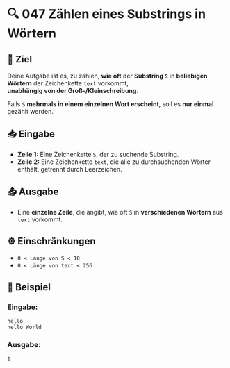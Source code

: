 # 🔍 047 Zählen eines Substrings in Wörtern

## 🎯 Ziel
Deine Aufgabe ist es, zu zählen, **wie oft** der **Substring `S`** in **beliebigen Wörtern** der Zeichenkette `text` vorkommt,  
**unabhängig von der Groß-/Kleinschreibung**.  

Falls `S` **mehrmals in einem einzelnen Wort erscheint**, soll es **nur einmal** gezählt werden.

## 📥 Eingabe
- **Zeile 1:** Eine Zeichenkette `S`, der zu suchende Substring.
- **Zeile 2:** Eine Zeichenkette `text`, die alle zu durchsuchenden Wörter enthält, getrennt durch Leerzeichen.

## 📤 Ausgabe
- Eine **einzelne Zeile**, die angibt, wie oft `S` in **verschiedenen Wörtern** aus `text` vorkommt.

## ⚙️ Einschränkungen
- `0 < Länge von S < 10`
- `0 < Länge von text < 256`

## 📌 Beispiel

### Eingabe:
```
hello
hello World
```

### Ausgabe:
```
1
```
